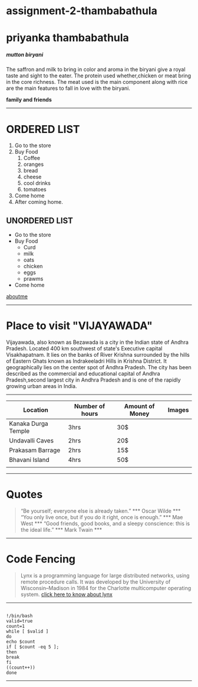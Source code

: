 # assignment-2-thambabathula
# priyanka thambabathula
##### mutton biryani
The saffron and milk to bring in color and aroma in the biryani give a royal taste and sight to the eater. The protein used whether,chicken or meat bring in the core richness. The meat used is the main component along with rice are the main features to fall in love with the biryani.

**family and friends**

___________________________________________
# ORDERED LIST
1. Go to the store
2. Buy Food
      1. Coffee
      2. oranges
      3. bread
      4. cheese
      5. cool drinks
      6. tomatoes
1. Come home
2. After coming home.
## UNORDERED LIST
* Go to the store
* Buy Food
    * Curd
    * milk
    * oats
    * chicken
    * eggs
    * prawms
* Come home 

[aboutme](AboutMe.md)


-------------------------------------------------------------

# Place to visit "VIJAYAWADA"

Vijayawada, also known as Bezawada is a city in the Indian state of Andhra Pradesh. Located 400 km southwest of state's Executive capital Visakhapatnam. It lies on the banks of River Krishna surrounded by the hills of Eastern Ghats known as Indrakeeladri Hills in Krishna District. It geographically lies on the center spot of Andhra Pradesh. The city has been described as the commercial and educational capital of Andhra Pradesh,second largest city in Andhra Pradesh and is one of the rapidly growing urban areas in India.

-------------------------------------------------------------------------

|   Location           |  Number of hours  |  Amount of Money  |    Images                              |
|----------------------|-------------------|-------------------|---------------------------             |
| Kanaka Durga Temple  |     3hrs          |        30$        ||[Kanaka Durga Temple](DurgaTemple.jpg) |
| Undavalli Caves      |     2hrs          |        20$        ||[Undavalli Caves](UndavalliCaves.jpg)  |
| Prakasam Barrage     |     2hrs          |        15$        ||[Prakasam Barrage](PrakasamBarrage.jpg)|
| Bhavani Island       |     4hrs          |        50$        ||[Bhavani Island](BhavaniIsland.jpeg)   |
|                      |                   |                   |                                        |

-----------------------------------------------------------------------

# Quotes

>“Be yourself; everyone else is already taken.” *** Oscar Wilde ***
>“You only live once, but if you do it right, once is enough.” *** Mae West ***
>“Good friends, good books, and a sleepy conscience: this is the ideal life.” *** Mark Twain ***

--------------------------------------------------------------------------

# Code Fencing
>Lynx is a programming language for large distributed networks, using remote procedure calls. It was developed by the University of Wisconsin–Madison in 1984 for the Charlotte multicomputer operating system.
[click here to know about lynx](https://en.wikipedia.org/wiki/LANSA_(development_environment))

------------------------
```

!/bin/bash
valid=true
count=1
while [ $valid ]
do
echo $count
if [ $count -eq 5 ];
then
break
fi
((count++))
done

```
--------------------------------

